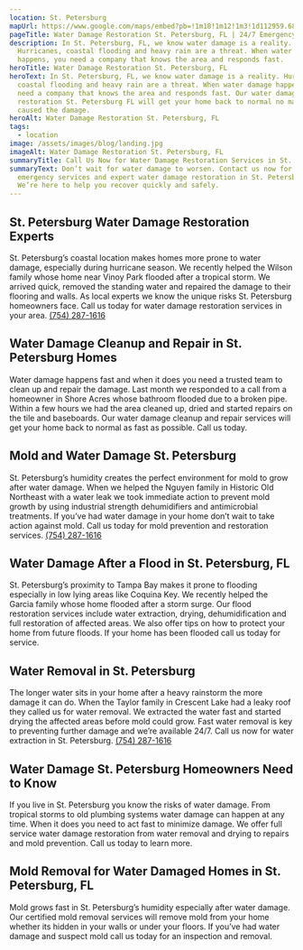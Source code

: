 ```yaml
---
location: St. Petersburg
mapUrl: https://www.google.com/maps/embed?pb=!1m18!1m12!1m3!1d112959.68200305478!2d-82.73739262336333!3d27.77928036517227!2m3!1f0!2f0!3f0!3m2!1i1024!2i768!4f13.1!3m3!1m2!1s0x88c2e663693aaa41%3A0x4cc4003bcd48bff!2sSt.%20Petersburg%2C%20FL%2C%20USA!5e0!3m2!1sen!2sca!4v1727839730643!5m2!1sen!2sca
pageTitle: Water Damage Restoration St. Petersburg, FL | 24/7 Emergency Repairs
description: In St. Petersburg, FL, we know water damage is a reality.
  Hurricanes, coastal flooding and heavy rain are a threat. When water damage
  happens, you need a company that knows the area and responds fast.
heroTitle: Water Damage Restoration St. Petersburg, FL
heroText: In St. Petersburg, FL, we know water damage is a reality. Hurricanes,
  coastal flooding and heavy rain are a threat. When water damage happens, you
  need a company that knows the area and responds fast. Our water damage
  restoration St. Petersburg FL will get your home back to normal no matter what
  caused the damage.
heroAlt: Water Damage Restoration St. Petersburg, FL
tags:
  - location
image: /assets/images/blog/landing.jpg
imageAlt: Water Damage Restoration St. Petersburg, FL
summaryTitle: Call Us Now for Water Damage Restoration Services in St. Petersburg, FL!
summaryText: Don’t wait for water damage to worsen. Contact us now for 24/7
  emergency services and expert water damage restoration in St. Petersburg, FL.
  We’re here to help you recover quickly and safely.
---
```

## St. Petersburg Water Damage Restoration Experts

St. Petersburg’s coastal location makes homes more prone to water damage, especially during hurricane season. We recently helped the Wilson family whose home near Vinoy Park flooded after a tropical storm. We arrived quick, removed the standing water and repaired the damage to their flooring and walls. As local experts we know the unique risks St. Petersburg homeowners face. Call us today for water damage restoration services in your area.
[(754) 287-1616](tel:7542871616)

## Water Damage Cleanup and Repair in St. Petersburg Homes

Water damage happens fast and when it does you need a trusted team to clean up and repair the damage. Last month we responded to a call from a homeowner in Shore Acres whose bathroom flooded due to a broken pipe. Within a few hours we had the area cleaned up, dried and started repairs on the tile and baseboards. Our water damage cleanup and repair services will get your home back to normal as fast as possible. Call us today.

## Mold and Water Damage St. Petersburg

St. Petersburg’s humidity creates the perfect environment for mold to grow after water damage. When we helped the Nguyen family in Historic Old Northeast with a water leak we took immediate action to prevent mold growth by using industrial strength dehumidifiers and antimicrobial treatments. If you’ve had water damage in your home don’t wait to take action against mold. Call us today for mold prevention and restoration services.
[(754) 287-1616](tel:7542871616)

## Water Damage After a Flood in St. Petersburg, FL

St. Petersburg’s proximity to Tampa Bay makes it prone to flooding especially in low lying areas like Coquina Key. We recently helped the Garcia family whose home flooded after a storm surge. Our flood restoration services include water extraction, drying, dehumidification and full restoration of affected areas. We also offer tips on how to protect your home from future floods. If your home has been flooded call us today for service.

## Water Removal in St. Petersburg

The longer water sits in your home after a heavy rainstorm the more damage it can do. When the Taylor family in Crescent Lake had a leaky roof they called us for water removal. We extracted the water fast and started drying the affected areas before mold could grow. Fast water removal is key to preventing further damage and we’re available 24/7. Call us now for water extraction in St. Petersburg.
[(754) 287-1616](tel:7542871616)

## Water Damage St. Petersburg Homeowners Need to Know

If you live in St. Petersburg you know the risks of water damage. From tropical storms to old plumbing systems water damage can happen at any time. When it does you need to act fast to minimize damage. We offer full service water damage restoration from water removal and drying to repairs and mold prevention. Call us today to learn more.

## Mold Removal for Water Damaged Homes in St. Petersburg, FL

Mold grows fast in St. Petersburg’s humidity especially after water damage. Our certified mold removal services will remove mold from your home whether its hidden in your walls or under your floors. If you’ve had water damage and suspect mold call us today for an inspection and removal.
